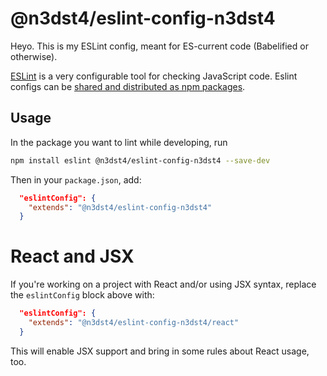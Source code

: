 # @n3dst4/eslint-config-n3dst4

Heyo. This is my ESLint config, meant for ES-current code (Babelified or otherwise).

[ESLint][eslint] is a very configurable tool for checking JavaScript code. Eslint configs can be [shared and distributed as npm packages][eslintdocs].

## Usage

In the package you want to lint while developing, run

```bash
npm install eslint @n3dst4/eslint-config-n3dst4 --save-dev
```

Then in your `package.json`, add:

```json
  "eslintConfig": {
    "extends": "@n3dst4/eslint-config-n3dst4"
  }
```


# React and JSX

If you're working on a project with React and/or using JSX syntax, replace the `eslintConfig` block above with:

```json
  "eslintConfig": {
    "extends": "@n3dst4/eslint-config-n3dst4/react"
  }
```

This will enable JSX support and bring in some rules about React usage, too.



[eslintdocs]: http://eslint.org/docs/developer-guide/shareable-configs
[eslint]: http://eslint.org/
